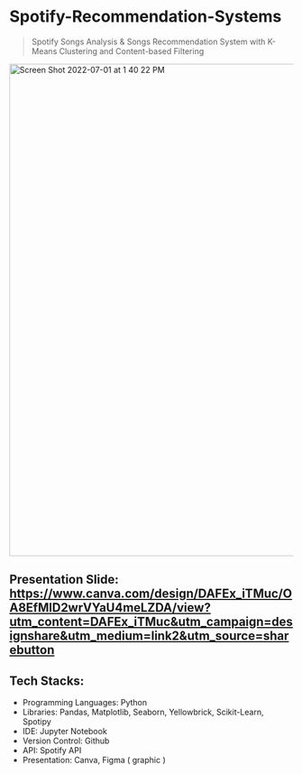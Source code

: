 # Spotify-Recommendation-Systems
> Spotify Songs Analysis &amp; Songs Recommendation System with K-Means Clustering and Content-based Filtering
<img width="873" alt="Screen Shot 2022-07-01 at 1 40 22 PM" src="https://user-images.githubusercontent.com/58461444/176965256-bedc2428-03c8-471d-aac9-c106247aab55.png">


## Presentation Slide: https://www.canva.com/design/DAFEx_iTMuc/OA8EfMlD2wrVYaU4meLZDA/view?utm_content=DAFEx_iTMuc&utm_campaign=designshare&utm_medium=link2&utm_source=sharebutton


## Tech Stacks:
* Programming Languages: Python
* Libraries: Pandas, Matplotlib, Seaborn, Yellowbrick, Scikit-Learn, Spotipy
* IDE: Jupyter Notebook
* Version Control: Github
* API: Spotify API
* Presentation: Canva, Figma ( graphic )
